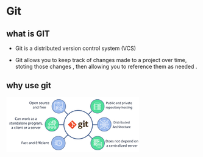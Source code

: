 # Git

## what is GIT

- Git is a distributed version control system (VCS) 

- Git allows you to keep track of changes made to a project over time, stoting those changes , then allowing you to reference  them as needed .

## why use git 
 ![why git](why-git.png)
